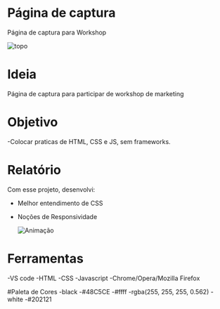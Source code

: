 # Página de captura
Página de captura para Workshop

   ![topo](https://user-images.githubusercontent.com/84913052/150196507-f3dd8ff1-7fc5-42d1-b77b-ade03af24616.gif)


# Ideia
Página de captura para participar de workshop de marketing 

# Objetivo
-Colocar praticas de HTML, CSS e JS, sem frameworks.

# Relatório
Com esse projeto, desenvolvi:
- Melhor entendimento de CSS
- Noções de Responsividade

     ![Animação](https://user-images.githubusercontent.com/84913052/150196543-64cf663c-b6fb-4e6b-8d1b-e1064c37395f.gif)

# Ferramentas
-VS code
-HTML
-CSS
-Javascript
-Chrome/Opera/Mozilla Firefox

#Paleta de Cores
-black
-#48C5CE
-#ffff
-rgba(255, 255, 255, 0.562)
-white
-#202121
